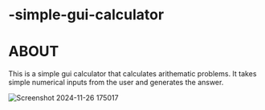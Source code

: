 # -simple-gui-calculator
# ABOUT
This is a simple gui calculator that calculates arithematic problems.
It takes simple numerical inputs from the user and generates the answer.

![Screenshot 2024-11-26 175017](https://github.com/user-attachments/assets/57d92a12-baca-4ca7-ad80-d8ecc4b8da1b)

